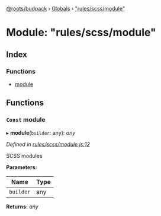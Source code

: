 [@roots/budpack](../README.md) › [Globals](../globals.md) › ["rules/scss/module"](_rules_scss_module_.md)

# Module: "rules/scss/module"

## Index

### Functions

* [module](_rules_scss_module_.md#const-module)

## Functions

### `Const` module

▸ **module**(`builder`: any): *any*

*Defined in [rules/scss/module.js:12](https://github.com/roots/bud-support/blob/a7a0906/src/budpack/builder/webpack/rules/scss/module.js#L12)*

SCSS modules

**Parameters:**

Name | Type |
------ | ------ |
`builder` | any |

**Returns:** *any*
